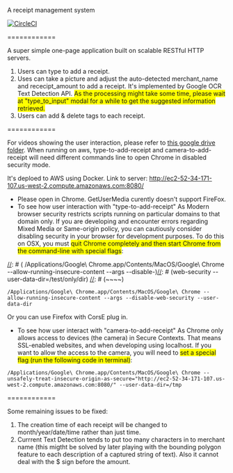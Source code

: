 

A receipt management system

[![CircleCI](https://circleci.com/gh/JessieJingxuGao/skeleton.svg?style=svg)](https://circleci.com/gh/JessieJingxuGao/skeleton)

============  

A super simple one-page application built on scalable RESTful HTTP servers.
1. Users can type to add a receipt.
2. Uses can take a picture and adjust the auto-detected merchant_name and rececipt_amount to add a receipt. It's implemented by Google OCR Text Detection API. <span style="background-color: #FFFF00">As the processing might take some time, please wait at "type_to_input" modal for a while to get the suggested information retrieved.</span>
3. Users can add & delete tags to each receipt.

============  

For videos showing the user interaction, please refer to  [this google drive folder](https://drive.google.com/drive/folders/1mZ9SqE72frTdznpMlsI2QLZK19jHCFY9?usp=sharing). When running on aws, type-to-add-receipt and camera-to-add-receipt will need different commands line to open Chrome in disabled security mode.


It's deploed to AWS using Docker. Link to server: http://ec2-52-34-171-107.us-west-2.compute.amazonaws.com:8080/
- Please open in Chrome. GetUserMedia curently doesn't support FireFox.
- To see how user interaction with "type-to-add-receipt"
As Modern browser security restricts scripts running on particular domains to that domain only. If you are developing and encounter errors regarding Mixed Media or Same-origin policy, you can cautiously consider disabling security in your browser for development purposes. To do this on OSX, you must <span style="background-color: #FFFF00">quit Chrome completely and then start Chrome from the command-line with special flags</span>:

[//]: # (~~~~)
[//]: # ( /Applications/Google\ Chrome.app/Contents/MacOS/Google\ Chrome --allow-running-insecure-content --args --disable-)[//]: # (web-security --user-data-dir=/test/only/dir)
[//]: # (~~~~)

~~~~
/Applications/Google\ Chrome.app/Contents/MacOS/Google\ Chrome --allow-running-insecure-content --args --disable-web-security --user-data-dir
~~~~

Or you can use Firefox with CorsE plug in.

- To see how user interact with "camera-to-add-receipt"
As Chrome only allows access to devices (the camera) in Secure Contexts. That means SSL-enabled websites, and when developing using localhost.
If you want to allow the access to the camera, you will need to <span style="background-color: #FFFF00">set a special flag (run the following code in terminal)</span>:

~~~~
/Applications/Google\ Chrome.app/Contents/MacOS/Google\ Chrome --unsafely-treat-insecure-origin-as-secure="http://ec2-52-34-171-107.us-west-2.compute.amazonaws.com:8080/" --user-data-dir=/tmp
~~~~

============

Some remaining issues to be fixed:
1. The creation time of each receipt will be changed to month/year/date/time rather than just time.
2. Currrent Text Detection tends to put too many characters in to merchant name (this migtht be solved by later playing with the bounding polygon feature to each description of a captured string of text). Also it cannot deal with the $ sign before the amount.




